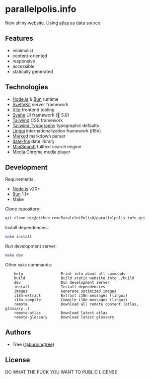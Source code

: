 # parallelpolis.info

New shiny website. Using [atlas](https://github.com/ParalelniPolis0/atlas) as data source.

## Features

* minimalist
* content-oriented
* responsive
* accessible
* statically generated

## Technologies

* [Node.js](https://nodejs.org) & [Bun](https://bun.sh/) runtime
* [SvelteKit](https://kit.svelte.dev/) server framework
* [Vite](https://vite.dev/) frontend tooling
* [Svelte](https://svelte.dev/) UI framework  (🎉 5.0)
* [Tailwind](https://tailwindcss.com/) CSS framework
* [Tailwind Typography](https://github.com/tailwindlabs/tailwindcss-typography) typographic defaults
* [Lingui](https://lingui.dev/) internationalization framework (i18n)
* [Marked](https://marked.js.org/) markdown parser
* [date-fns](https://date-fns.org/) date library
* [MiniSearch](https://github.com/lucaong/minisearch) fulltext search engine
* [Media Chrome](https://www.media-chrome.org/) media player

## Development

Requirements:

* [Node.js](https://nodejs.org/en) v20+
* [Bun](https://bun.sh/) 1.1+
* Make

Clone repository:
```bash
git clone git@github.com:ParalelniPolis0/parallelpolis.info.git
```

Install dependencies:
```bash
make install
```

Run development server:
```bash
make dev
```

Other `make` commands:
```
    help                 Print info about all commands
    build                Build static website into ./build
    dev                  Run development server
    install              Install dependencies
    images               Generate optimized images
    i18n-extract         Extract i18n messages (lingui)
    i18n-compile         Compile i18n messages (lingui)
    remote               Download all remote content (atlas, glossary..)
    remote-atlas         Download latest atlas
    remote-glossary      Download latest glossary
```

## Authors

* Tree ([@burningtree](https://github.com/burningtree))

## License

DO WHAT THE FUCK YOU WANT TO PUBLIC LICENSE